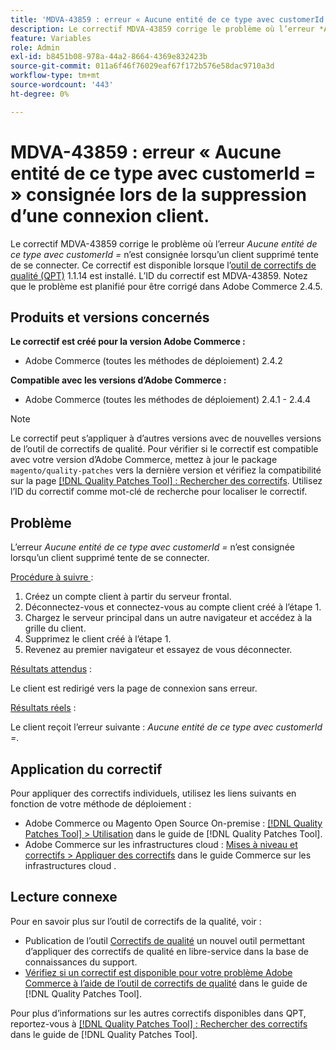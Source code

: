```yaml
---
title: 'MDVA-43859 : erreur « Aucune entité de ce type avec customerId = » consignée lors de la suppression d’une connexion client.'
description: Le correctif MDVA-43859 corrige le problème où l’erreur *Aucune entité de ce type avec customerId =* n’est consignée lorsqu’un client supprimé tente de se connecter. Ce correctif est disponible lorsque l’[Outil de correctifs de la qualité (QPT)](https://experienceleague.adobe.com/en/docs/commerce-operations/tools/quality-patches-tool/quality-patches-tool-to-self-serve-quality-patches) 1.1.14 est installé. L’ID du correctif est MDVA-43859. Notez que le problème est planifié pour être corrigé dans Adobe Commerce 2.4.5.
feature: Variables
role: Admin
exl-id: b8451b08-978a-44a2-8664-4369e832423b
source-git-commit: 011a6f46f76029eaf67f172b576e58dac9710a3d
workflow-type: tm+mt
source-wordcount: '443'
ht-degree: 0%

---
```


# MDVA-43859 : erreur « Aucune entité de ce type avec customerId = » consignée lors de la suppression d’une connexion client.

Le correctif MDVA-43859 corrige le problème où l’erreur *Aucune entité de ce type avec customerId =* n’est consignée lorsqu’un client supprimé tente de se connecter. Ce correctif est disponible lorsque l’[outil de correctifs de qualité (QPT)](https://experienceleague.adobe.com/en/docs/commerce-operations/tools/quality-patches-tool/quality-patches-tool-to-self-serve-quality-patches) 1.1.14 est installé. L’ID du correctif est MDVA-43859. Notez que le problème est planifié pour être corrigé dans Adobe Commerce 2.4.5.

## Produits et versions concernés

**Le correctif est créé pour la version Adobe Commerce :**

* Adobe Commerce (toutes les méthodes de déploiement) 2.4.2

**Compatible avec les versions d’Adobe Commerce :**

* Adobe Commerce (toutes les méthodes de déploiement) 2.4.1 - 2.4.4

>[!NOTE]
>
>Le correctif peut s’appliquer à d’autres versions avec de nouvelles versions de l’outil de correctifs de qualité. Pour vérifier si le correctif est compatible avec votre version d’Adobe Commerce, mettez à jour le package `magento/quality-patches` vers la dernière version et vérifiez la compatibilité sur la page [[!DNL Quality Patches Tool] : Rechercher des correctifs](https://experienceleague.adobe.com/en/docs/commerce-operations/tools/quality-patches-tool/quality-patches-tool-to-self-serve-quality-patches). Utilisez l’ID du correctif comme mot-clé de recherche pour localiser le correctif.

## Problème

L’erreur *Aucune entité de ce type avec customerId =* n’est consignée lorsqu’un client supprimé tente de se connecter.

<u>Procédure à suivre </u> :

1. Créez un compte client à partir du serveur frontal.
1. Déconnectez-vous et connectez-vous au compte client créé à l’étape 1.
1. Chargez le serveur principal dans un autre navigateur et accédez à la grille du client.
1. Supprimez le client créé à l’étape 1.
1. Revenez au premier navigateur et essayez de vous déconnecter.

<u>Résultats attendus</u> :

Le client est redirigé vers la page de connexion sans erreur.

<u>Résultats réels</u> :

Le client reçoit l’erreur suivante : *Aucune entité de ce type avec customerId =*.

## Application du correctif

Pour appliquer des correctifs individuels, utilisez les liens suivants en fonction de votre méthode de déploiement :

* Adobe Commerce ou Magento Open Source On-premise : [[!DNL Quality Patches Tool] > Utilisation](/help/tools/quality-patches-tool/usage.md) dans le guide de [!DNL Quality Patches Tool].
* Adobe Commerce sur les infrastructures cloud : [Mises à niveau et correctifs > Appliquer des correctifs](https://experienceleague.adobe.com/docs/commerce-cloud-service/user-guide/develop/upgrade/apply-patches.html) dans le guide Commerce sur les infrastructures cloud .

## Lecture connexe

Pour en savoir plus sur l’outil de correctifs de la qualité, voir :

* Publication de l’outil [Correctifs de qualité](https://experienceleague.adobe.com/en/docs/commerce-operations/tools/quality-patches-tool/quality-patches-tool-to-self-serve-quality-patches) un nouvel outil permettant d’appliquer des correctifs de qualité en libre-service dans la base de connaissances du support.
* [Vérifiez si un correctif est disponible pour votre problème Adobe Commerce à l’aide de l’outil de correctifs de qualité](/help/tools/quality-patches-tool/patches-available-in-qpt/check-patch-for-magento-issue-with-magento-quality-patches.md) dans le guide de [!DNL Quality Patches Tool].

Pour plus d’informations sur les autres correctifs disponibles dans QPT, reportez-vous à [[!DNL Quality Patches Tool] : Rechercher des correctifs](https://experienceleague.adobe.com/tools/commerce-quality-patches/index.html) dans le guide de [!DNL Quality Patches Tool].
